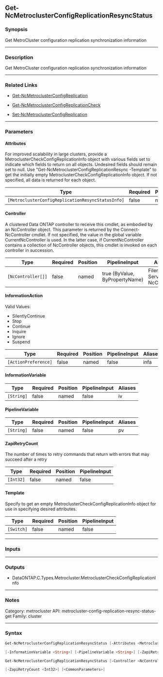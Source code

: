 Get-NcMetroclusterConfigReplicationResyncStatus
-----------------------------------------------

### Synopsis
Get MetroCluster configuration replication synchronization information

---

### Description

Get MetroCluster configuration replication synchronization information

---

### Related Links
* [Get-NcMetroclusterConfigReplication](Get-NcMetroclusterConfigReplication)

* [Get-NcMetroclusterConfigReplicationCheck](Get-NcMetroclusterConfigReplicationCheck)

* [Set-NcMetroclusterConfigReplication](Set-NcMetroclusterConfigReplication)

---

### Parameters
#### **Attributes**
For improved scalability in large clusters, provide a MetroclusterCheckConfigReplicationInfo object with various fields set to indicate which fields to return on all objects.  Undesired fields should remain set to null.  Use "Get-NcMetroclusterConfigReplicationResync -Template" to get the initially empty MetroclusterCheckConfigReplicationInfo object.  If not specified, all data is returned for each object.

|Type                                             |Required|Position|PipelineInput|
|-------------------------------------------------|--------|--------|-------------|
|`[MetroclusterConfigReplicationResyncStatusInfo]`|false   |named   |false        |

#### **Controller**
A clustered Data ONTAP controller to receive this cmdlet, as embodied by an NcController object.  This parameter is returned by the Connect-NcController cmdlet.  If not specified, the value in the global variable CurrentNcController is used.  In the latter case, if CurrentNcController contains a collection of NcController objects, this cmdlet is invoked on each controller in succession.

|Type              |Required|Position|PipelineInput                 |Aliases                          |
|------------------|--------|--------|------------------------------|---------------------------------|
|`[NcController[]]`|false   |named   |true (ByValue, ByPropertyName)|Filer<br/>Server<br/>NcController|

#### **InformationAction**

Valid Values:

* SilentlyContinue
* Stop
* Continue
* Inquire
* Ignore
* Suspend

|Type                |Required|Position|PipelineInput|Aliases|
|--------------------|--------|--------|-------------|-------|
|`[ActionPreference]`|false   |named   |false        |infa   |

#### **InformationVariable**

|Type      |Required|Position|PipelineInput|Aliases|
|----------|--------|--------|-------------|-------|
|`[String]`|false   |named   |false        |iv     |

#### **PipelineVariable**

|Type      |Required|Position|PipelineInput|Aliases|
|----------|--------|--------|-------------|-------|
|`[String]`|false   |named   |false        |pv     |

#### **ZapiRetryCount**
The number of times to retry commands that return with errors that may succeed after a retry

|Type     |Required|Position|PipelineInput|
|---------|--------|--------|-------------|
|`[Int32]`|false   |named   |false        |

#### **Template**
Specify to get an empty MetroclusterCheckConfigReplicationInfo object for use in specifying desired attributes.

|Type      |Required|Position|PipelineInput|
|----------|--------|--------|-------------|
|`[Switch]`|false   |named   |false        |

---

### Inputs

---

### Outputs
* DataONTAP.C.Types.Metrocluster.MetroclusterCheckConfigReplicationInfo

---

### Notes
Category: metrocluster
API: metrocluster-config-replication-resync-status-get
Family: cluster

---

### Syntax
```PowerShell
Get-NcMetroclusterConfigReplicationResyncStatus [-Attributes <MetroclusterConfigReplicationResyncStatusInfo>] [-Controller <NcController[]>] [-InformationAction <ActionPreference>] 
```
```PowerShell
[-InformationVariable <String>] [-PipelineVariable <String>] [-ZapiRetryCount <Int32>] [<CommonParameters>]
```
```PowerShell
Get-NcMetroclusterConfigReplicationResyncStatus [-Controller <NcController[]>] [-Template] [-InformationAction <ActionPreference>] [-InformationVariable <String>] [-PipelineVariable <String>] 
```
```PowerShell
[-ZapiRetryCount <Int32>] [<CommonParameters>]
```
